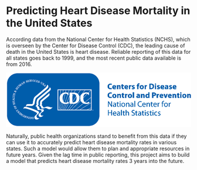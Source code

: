 # Predicting Heart Disease Mortality in the United States
According data from the National Center for Health Statistics (NCHS), which is overseen by the Center for Disease Control (CDC), the leading cause of death in the United States is heart disease. Reliable reporting of this data for all states goes back to 1999, and the most recent public data available is from 2016.

<img src='/images/CDC-logo-nchs.gif'>

Naturally, public health organizations stand to benefit from this data if they can use it to accurately predict heart disease mortality rates in various states. Such a model would allow them to plan and appropriate resources in future years. Given the lag time in public reporting, this project aims to build a model that predicts heart disease mortality rates 3 years into the future.